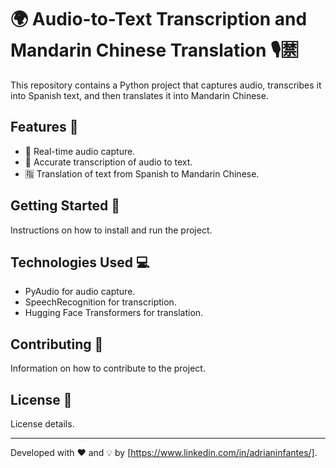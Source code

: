 # 🌍 Audio-to-Text Transcription and Mandarin Chinese Translation 🎙️🈲

This repository contains a Python project that captures audio, transcribes it into Spanish text, and then translates it into Mandarin Chinese.

## Features 🌟
- 🎤 Real-time audio capture.
- 📝 Accurate transcription of audio to text.
- 🈯 Translation of text from Spanish to Mandarin Chinese.

## Getting Started 🚀
Instructions on how to install and run the project.

## Technologies Used 💻
- PyAudio for audio capture.
- SpeechRecognition for transcription.
- Hugging Face Transformers for translation.

## Contributing 🤝
Information on how to contribute to the project.

## License 📜
License details.

---

Developed with ❤️ and 💡 by [https://www.linkedin.com/in/adrianinfantes/].

